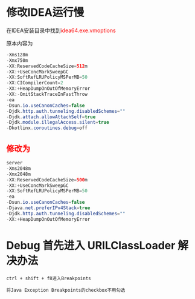 # 修改IDEA运行慢

在IDEA安装目录中找到<font color='red'>idea64.exe.vmoptions</font>

原本内容为

```java
-Xms128m
-Xmx750m
-XX:ReservedCodeCacheSize=512m
-XX:+UseConcMarkSweepGC
-XX:SoftRefLRUPolicyMSPerMB=50
-XX:CICompilerCount=2
-XX:+HeapDumpOnOutOfMemoryError
-XX:-OmitStackTraceInFastThrow
-ea
-Dsun.io.useCanonCaches=false
-Djdk.http.auth.tunneling.disabledSchemes=""
-Djdk.attach.allowAttachSelf=true
-Djdk.module.illegalAccess.silent=true
-Dkotlinx.coroutines.debug=off

```

## <font color='red'>修改为</font>

```java
server
-Xms2048m
-Xmx2048m
-XX:ReservedCodeCacheSize=500m
-XX:+UseConcMarkSweepGC
-XX:SoftRefLRUPolicyMSPerMB=50
-ea
-Dsun.io.useCanonCaches=false
-Djava.net.preferIPv4Stack=true
-Djdk.http.auth.tunneling.disabledSchemes=""
-XX:+HeapDumpOnOutOfMemoryError

```





#  Debug 首先进入 URlLClassLoader 解决办法

```apl
ctrl + shift + f8进入Breakpoints
```

```ABAP
将Java Exception Breakpoints的checkbox不用勾选
```

